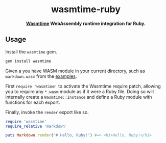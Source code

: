 <div align="center">
  <h1>wasmtime-ruby</h1>
  <p>
    <strong
      ><a href="https://wasmtime.dev/">Wasmtime</a> WebAssembly runtime
      integration for Ruby.</strong
    >
  </p>
</div>

## Usage

Install the `wasmtime` gem.

```sh
gem install wasmtime
```

Given a you have WASM module in your current directory, such as `markdown.wasm`
from the [examples](https://github.com/dtcristo/wasmtime-ruby/tree/master/examples/markdown).

First `require 'wasmtime'` to activate the Wasmtime require patch, allowing you
to require any `*.wasm` module as if it were a Ruby file. Doing so will
internally create a `Wasmtime::Instance` and define a Ruby module with functions
for each export.

Finally, invoke the `render` export like so.

```rb
require 'wasmtime'
require_relative 'markdown'

puts Markdown.render('# Hello, Ruby!') #=> <h1>Hello, Ruby!</h1>
```
